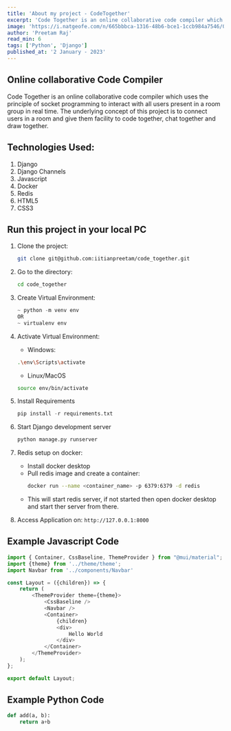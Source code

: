 ```yaml
---
title: 'About my project - CodeTogether'
excerpt: 'Code Together is an online collaborative code compiler which uses the principle of socket programming to interact with all users present in a room group in real time. The underlying concept of this project is to connect users in a room and give them facility to code together, chat together and draw together.'
image: 'https://i.natgeofe.com/n/665bbbca-1316-48b6-bce1-1ccb984a7546/0000014e-7468-d37e-a7de-ffe951310001_3x2.jpg'
author: 'Preetam Raj'
read_min: 6
tags: ['Python', 'Django']
published_at: '2 January - 2023'
---
```


## Online collaborative Code Compiler

Code Together is an online collaborative code compiler which uses the principle of socket programming to interact with all users present in a room group in real time. The underlying concept of this project is to connect users in a room and give them facility to code together, chat together and draw together.

## Technologies Used:
1. Django
1. Django Channels
1. Javascript
1. Docker
1. Redis
1. HTML5
1. CSS3

## Run this project in your local PC
1. Clone the project:
    ```bash
    git clone git@github.com:iitianpreetam/code_together.git
    ```

1. Go to the directory:
    ```bash
    cd code_together
    ```

1. Create Virtual Environment:
    ```py
    ~ python -m venv env
    OR
    ~ virtualenv env
    ```

1. Activate Virtual Environment:
    - Windows:
    ```bash
    .\env\Scripts\activate
    ```

    - Linux/MacOS
    ```bash
    source env/bin/activate
    ```

1. Install Requirements
    ```py
    pip install -r requirements.txt
    ```

1. Start Django development server
    ```py
    python manage.py runserver
    ```
1. Redis setup on docker:
    - Install docker desktop
    - Pull redis image and create a container:
        ```bash
        docker run --name <container_name> -p 6379:6379 -d redis
        ```
    - This will start redis server, if not started then open docker desktop and start ther server from there.

1. Access Application on: `http://127.0.0.1:8000`

## Example Javascript Code

```js
import { Container, CssBaseline, ThemeProvider } from "@mui/material";
import {theme} from '../theme/theme';
import Navbar from '../components/Navbar'

const Layout = ({children}) => {
    return (
        <ThemeProvider theme={theme}>
            <CssBaseline />
            <Navbar />
            <Container>
                {children}
                <div>
                    Hello World
                </div>
            </Container>
        </ThemeProvider>
    );
};

export default Layout;
```

## Example Python Code

```python
def add(a, b):
    return a+b
```